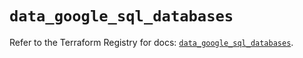 # `data_google_sql_databases`

Refer to the Terraform Registry for docs: [`data_google_sql_databases`](https://registry.terraform.io/providers/hashicorp/google/6.22.0/docs/data-sources/sql_databases).
